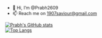 - 👋 Hi, I’m @Prabh2609
- 📫 Reach me on 1907saviour@gmail.com
  
<!---
Prabh2609/Prabh2609 is a ✨ special ✨ repository because its `README.md` (this file) appears on your GitHub profile.
You can click the Preview link to take a look at your changes.
--->
[![Prabh's GitHub stats](https://github-readme-stats.vercel.app/api?username=Prabh2609&count_private=true&show_icons=true&theme=dracula)](https://github.com/Prabh2609)  
[![Top Langs](https://github-readme-stats.vercel.app/api/top-langs/?username=Prabh2609&layout=compact)](https://github.com/Prabh2609)   
